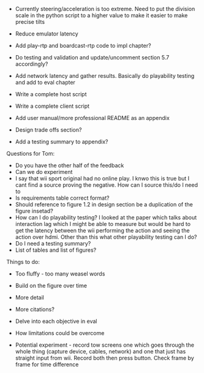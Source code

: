 - Currently steering/acceleration is too extreme. Need to put the division scale in the python script to a higher value to make it easier to make precise tilts
- Reduce emulator latency 

- Add play-rtp and boardcast-rtp code to impl chapter?
- Do testing and validation and update/uncomment section 5.7 accordingly?

- Add network latency and gather results. Basically do playability testing and add to eval chapter
- Write a complete host script
- Write a complete client script
- Add user manual/more professional README as an appendix

- Design trade offs section?
- Add a testing summary to appendix?
  
Questions for Tom:

- Do you have the other half of the feedback
- Can we do experiment
- I say that wii sport original had no online play. I knwo this is true but I cant find a source proving the negative. How can I source this/do I need to
- Is requirements table correct format?
- Should reference to figure 1.2 in design section be a duplication of the figure insetad?
- How can I do playability testing? I looked at the paper which talks about interaction lag which I might be able to measure but would be hard to get the latency between the wii performing the action and seeing the action over hdmi. Other than this what other playability testing can I do?
- Do I need a testing summary? 
- List of tables and list of figures?

Things to do:
- Too fluffy - too many weasel words
- Build on the figure over time
- More detail
- More citations?

- Delve into each objective in eval
- How limitations could be overcome
- Potential experiment - record tow screens one which goes through the whole thing (capture device, cables, network) and one that just has straight input from wii. Record both then press button. Check frame by frame for time difference

